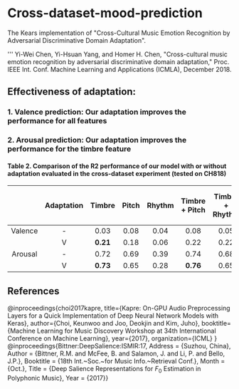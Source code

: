 # Cross-dataset-mood-prediction

The Kears implementation of "Cross-Cultural Music Emotion Recognition by Adversarial Discriminative Domain Adaptation".

''' Yi-Wei Chen, Yi-Hsuan Yang, and Homer H. Chen, "Cross-cultural music emotion recognition by adversarial discriminative domain adaptation," Proc. IEEE Int. Conf. Machine Learning and Applications (ICMLA), December 2018.

## Effectiveness of adaptation:
### 1. Valence prediction: Our adaptation improves the performance for all features 
### 2. Arousal prediction: Our adaptation improves the performance for the timbre feature
#### Table 2. Comparison of the R2 performance of our model with or without adaptation evaluated in the cross-dataset experiment (tested on CH818)
|         | Adaptation | Timbre | Pitch | Rhythm | Timbre + Pitch | Timbre + Rhythm | Rhythm + Pitch | Timbre + Pitch + Rhythm |
| :---: | :---: | :---: | :---: | :---: | :---: | :---: | :---: | :---: |
| Valence | - | 0.03 | 0.08 | 0.04 | 0.08 | 0.05 | 0.08 | 0.09 |
|         | V | **0.21** | 0.18 | 0.06 | 0.22 | 0.22 | 0.17 | **0.23** |
| Arousal | - | 0.72 | 0.69 | 0.39 | 0.74 | 0.68 | 0.67 | 0.74 | 
|         | V | **0.73** | 0.65 | 0.28 | **0.76** | 0.65 | 0.49 | 0.71 |

## References
@inproceedings{choi2017kapre,
  title={Kapre: On-GPU Audio Preprocessing Layers for a Quick Implementation of Deep Neural Network Models with Keras},
  author={Choi, Keunwoo and Joo, Deokjin and Kim, Juho},
  booktitle={Machine Learning for Music Discovery Workshop at 34th International Conference on Machine Learning},
  year={2017},
  organization={ICML}
}
@inproceedings{Bittner:DeepSalience:ISMIR:17, Address = {Suzhou, China}, Author = {Bittner, R.M. and McFee, B. and Salamon, J. and Li, P. and Bello, J.P.}, Booktitle = {18th Int.~Soc.~for Music Info.~Retrieval Conf.}, Month = {Oct.}, Title = {Deep Salience Representations for $F_0$ Estimation in Polyphonic Music}, Year = {2017}}
